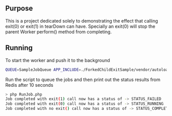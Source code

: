 Purpose
-------
This is a project dedicated solely to demonstrating the effect that calling exit(0) or exit(1) in tearDown can have. Specially an exit(0) will stop the parent Worker perform() method from completing.

Running
-------
To start the worker and push it to the background
```bash
QUEUE=SampleJobQueue APP_INCLUDE=./ForkedChildExitSample/vendor/autoload.php nohup php ./ForkedChildExitSample/vendor/chrisboulton/php-resque/resque.php > ./ForkedChildExitSample/resque_worker_samplejob.log &
```

Run the script to queue the jobs and then print out the status results from Redis after 10 seconds
```bash
> php RunJob.php 
Job completed with exit(1) call now has a status of -> STATUS_FAILED
Job completed with exit(0) call now has a status of -> STATUS_RUNNING
Job completed with no exit() call now has a status of -> STATUS_COMPLETE
```

